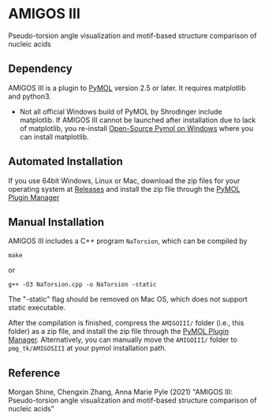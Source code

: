 # AMIGOS III #
Pseudo-torsion angle visualization and motif-based structure comparison of
nucleic acids

## Dependency ##
AMIGOS III is a plugin to [PyMOL](https://pymol.org/) version 2.5 or later.
It requires matplotlib and python3.
* Not all official Windows build of PyMOL by Shrodinger include matplotlib.
  If AMIGOS III cannot be launched after installation due to lack of
  matplotlib, you re-install 
  [Open-Source Pymol on Windows](https://pymolwiki.org/index.php/Windows_Install)
  where you can install matplotlib.

## Automated Installation ##
If you use 64bit Windows, Linux or Mac, download the zip files for your
operating system at 
[Releases](https://github.com/pylelab/AMIGOSIII/releases)
and install the zip file through the
[PyMOL Plugin Manager](https://pymolwiki.org/index.php/Plugins)

## Manual Installation ##
AMIGOS III includes a C++ program ``NaTorsion``, which can be compiled by
```
make
```
or
```
g++ -O3 NaTorsion.cpp -o NaTorsion -static
```
The "-static" flag should be removed on Mac OS, which does not support static
executable.

After the compilation is finished, compress the ``AMIGOIII/`` folder (i.e.,
this folder) as a zip file, and install the zip file through the
[PyMOL Plugin Manager](https://pymolwiki.org/index.php/Plugins).
Alternatively, you can manually move the ``AMIGOIII/`` folder to
``pmg_tk/AMIGOSIII`` at your pymol installation path.

## Reference ##
Morgan Shine, Chengxin Zhang, Anna Marie Pyle (2021)
"AMIGOS III: Pseudo-torsion angle visualization and motif-based structure
comparison of nucleic acids"
